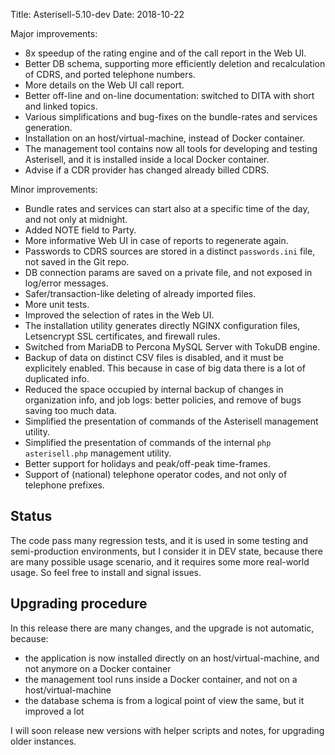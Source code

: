 Title: Asterisell-5.10-dev
Date: 2018-10-22

Major improvements:

* 8x speedup of the rating engine and of the call report in the Web UI.
* Better DB schema, supporting more efficiently deletion and recalculation of CDRS, and ported telephone numbers.
* More details on the Web UI call report.
* Better off-line and on-line documentation: switched to DITA with short and linked topics.
* Various simplifications and bug-fixes on the bundle-rates and services generation.
* Installation on an host/virtual-machine, instead of Docker container.
* The management tool contains now all tools for developing and testing Asterisell, and it is installed inside a local Docker container.
* Advise if a CDR provider has changed already billed CDRS.

Minor improvements:

* Bundle rates and services can start also at a specific time of the day, and not only at midnight.
* Added NOTE field to Party.
* More informative Web UI in case of reports to regenerate again. 
* Passwords to CDRS sources are stored in a distinct ``passwords.ini`` file, not saved in the Git repo.
* DB connection params are saved on a private file, and not exposed in log/error messages.
* Safer/transaction-like deleting of already imported files.
* More unit tests.
* Improved the selection of rates in the Web UI.
* The installation utility generates directly NGINX configuration files, Letsencrypt SSL certificates, and firewall rules.
* Switched from MariaDB to Percona MySQL Server with TokuDB engine.
* Backup of data on distinct CSV files is disabled, and it must be explicitely enabled. This because in case of big data there is a lot of duplicated info.
* Reduced the space occupied by internal backup of changes in organization info, and job logs: better policies, and remove of bugs saving too much data.
* Simplified the presentation of commands of the Asterisell management utility.
* Simplified the presentation of commands of the internal ``php asterisell.php`` management utility.
* Better support for holidays and peak/off-peak time-frames.
* Support of (national) telephone operator codes, and not only of telephone prefixes. 

## Status

The code pass many regression tests, and it is used in some testing and semi-production environments, but I consider it in DEV state, because there are many possible usage scenario, and it requires some more real-world usage. So feel free to install and signal issues.

## Upgrading procedure

In this release there are many changes, and the upgrade is not automatic, because:

  * the application is now installed directly on an host/virtual-machine, and not anymore on a Docker container
  * the management tool runs inside a Docker container, and not on a host/virtual-machine
  * the database schema is from a logical point of view the same, but it improved a lot

I will soon release new versions with helper scripts and notes, for upgrading older instances.
